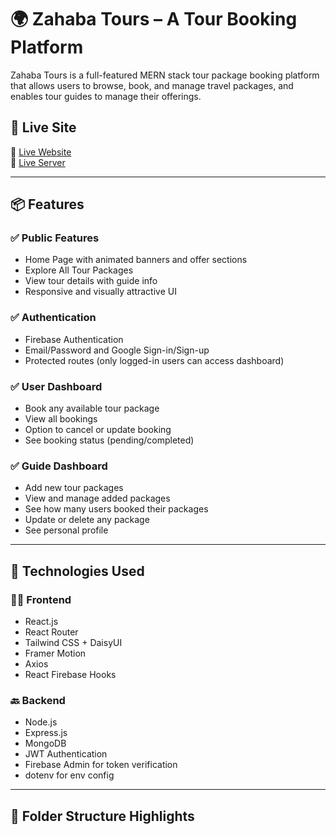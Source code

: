 # 🌍 Zahaba Tours – A Tour Booking Platform

Zahaba Tours is a full-featured MERN stack tour package booking platform that allows users to browse, book, and manage travel packages, and enables tour guides to manage their offerings.

## 🚀 Live Site

🔗 [Live Website](https://tour-booking-client.web.app/)  
🔗 [Live Server](http://localhost:3000/)

---

## 📦 Features

### ✅ Public Features
- Home Page with animated banners and offer sections
- Explore All Tour Packages
- View tour details with guide info
- Responsive and visually attractive UI

### ✅ Authentication
- Firebase Authentication
- Email/Password and Google Sign-in/Sign-up
- Protected routes (only logged-in users can access dashboard)

### ✅ User Dashboard
- Book any available tour package
- View all bookings
- Option to cancel or update booking
- See booking status (pending/completed)

### ✅ Guide Dashboard
- Add new tour packages
- View and manage added packages
- See how many users booked their packages
- Update or delete any package
- See personal profile

---

## 🔐 Technologies Used

### 👨‍💻 Frontend
- React.js
- React Router
- Tailwind CSS + DaisyUI
- Framer Motion
- Axios
- React Firebase Hooks

### 🔙 Backend
- Node.js
- Express.js
- MongoDB
- JWT Authentication
- Firebase Admin for token verification
- dotenv for env config

---

## 📁 Folder Structure Highlights

